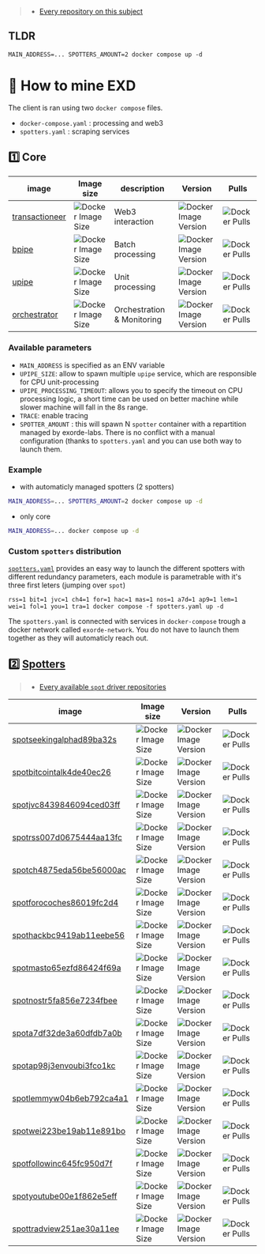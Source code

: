 




> - [Every repository on this subject](https://github.com/search?q=topic%3Aexorde-spot+org%3Aexorde-labs+&type=repositories)

## TLDR

```
MAIN_ADDRESS=... SPOTTERS_AMOUNT=2 docker compose up -d
```

# 📘 How to mine EXD

The client is ran using two `docker compose` files.
- `docker-compose.yaml` : processing and web3
- `spotters.yaml` : scraping services

## 1️⃣ Core
| image | Image size | description | Version | Pulls |
| --- |  --- | --- | --- | --- |
| [transactioneer](https://github.com/exorde-labs/transactioneer/tree/main) | ![Docker Image Size](https://img.shields.io/docker/image-size/exordelabs/transactioneer) | Web3 interaction | ![Docker Image Version](https://img.shields.io/docker/v/exordelabs/transactioneer)| ![Docker Pulls](https://img.shields.io/docker/pulls/exordelabs/transactioneer) |
| [bpipe](https://github.com/exorde-labs/bpipe/tree/main) | ![Docker Image Size](https://img.shields.io/docker/image-size/exordelabs/bpipe) | Batch processing |  ![Docker Image Version](https://img.shields.io/docker/v/exordelabs/bpipe)| ![Docker Pulls](https://img.shields.io/docker/pulls/exordelabs/bpipe ) |
| [upipe](https://github.com/exorde-labs/upipe/tree/main) |  ![Docker Image Size](https://img.shields.io/docker/image-size/exordelabs/upipe) | Unit processing | ![Docker Image Version](https://img.shields.io/docker/v/exordelabs/upipe)| ![Docker Pulls](https://img.shields.io/docker/pulls/exordelabs/upipe) |
| [orchestrator](https://github.com/exorde-labs/orchestrator/tree/main) | ![Docker Image Size](https://img.shields.io/docker/image-size/exordelabs/orchestrator)| Orchestration & Monitoring | ![Docker Image Version](https://img.shields.io/docker/v/exordelabs/orchestrator)| ![Docker Pulls](https://img.shields.io/docker/pulls/exordelabs/orchestrator) |


### Available parameters
- `MAIN_ADDRESS` is specified as an ENV variable
- `UPIPE_SIZE`: allow to spawn multiple `upipe` service, which are responsible for CPU unit-processing
- `UPIPE_PROCESSING_TIMEOUT`: allows you to specify the timeout on CPU processing logic, a short time can be used on better machine while slower machine will fall in the 8s range.
- `TRACE`: enable tracing
- `SPOTTER_AMOUNT` : this will spawn N `spotter` container with a repartition managed by exorde-labs. There is no conflict with a manual configuration (thanks to `spotters.yaml` and you can use both way to launch them.

### Example
- with automaticly managed spotters (2 spotters)
```bash
MAIN_ADDRESS=... SPOTTERS_AMOUNT=2 docker compose up -d
```
- only core
```bash
MAIN_ADDRESS=... docker compose up -d
```


### Custom `spotters` distribution

[`spotters.yaml`](./docker-compose.yaml)  provides an easy way to launch the different spotters with different redundancy parameters, each module is parametrable with it's three first leters (jumping over `spot`)

```shell
rss=1 bit=1 jvc=1 ch4=1 for=1 hac=1 mas=1 nos=1 a7d=1 ap9=1 lem=1 wei=1 fol=1 you=1 tra=1 docker compose -f spotters.yaml up -d
```

The `spotters.yaml` is connected with services in `docker-compose` trough a docker network called `exorde-network`. You do not have to launch them together as they will automaticly reach out. 



## :two: [Spotters](https://github.com/exorde-labs/spot/tree/main)
> - [Every available `spot` driver repositories](https://github.com/search?q=topic%3Aexorde-spot-driver+org%3Aexorde-labs+&type=repositories)

| image | Image size | Version | Pulls |
| --- |  --- | --- | --- |
| [spotseekingalphad89ba32s](https://github.com/exorde-labs/seekingalphad89ba32s/tree/main) | ![Docker Image Size](https://img.shields.io/docker/image-size/exordelabs/spotseekingalphad89ba32s) |  ![Docker Image Version](https://img.shields.io/docker/v/exordelabs/spotseekingalphad89ba32s) | ![Docker Pulls](https://img.shields.io/docker/pulls/exordelabs/spotseekingalphad89ba32s) | 
| [spotbitcointalk4de40ec26](https://github.com/exorde-labs/bitcointalk4de40ec26/tree/main) | ![Docker Image Size](https://img.shields.io/docker/image-size/exordelabs/spotbitcointalk4de40ec26) |  ![Docker Image Version](https://img.shields.io/docker/v/exordelabs/spotbitcointalk4de40ec26) | ![Docker Pulls](https://img.shields.io/docker/pulls/exordelabs/spotbitcointalk4de40ec26) | 
| [spotjvc8439846094ced03ff](https://github.com/exorde-labs/jvc8439846094ced03ff/tree/main) | ![Docker Image Size](https://img.shields.io/docker/image-size/exordelabs/spotjvc8439846094ced03ff) |  ![Docker Image Version](https://img.shields.io/docker/v/exordelabs/spotjvc8439846094ced03ff) | ![Docker Pulls](https://img.shields.io/docker/pulls/exordelabs/spotjvc8439846094ced03ff) | 
| [spotrss007d0675444aa13fc](https://github.com/exorde-labs/rss007d0675444aa13fc/tree/main) | ![Docker Image Size](https://img.shields.io/docker/image-size/exordelabs/spotrss007d0675444aa13fc) |  ![Docker Image Version](https://img.shields.io/docker/v/exordelabs/spotrss007d0675444aa13fc) | ![Docker Pulls](https://img.shields.io/docker/pulls/exordelabs/spotrss007d0675444aa13fc) | 
| [spotch4875eda56be56000ac](https://github.com/exorde-labs/ch4875eda56be56000ac/tree/main) | ![Docker Image Size](https://img.shields.io/docker/image-size/exordelabs/spotch4875eda56be56000ac) |  ![Docker Image Version](https://img.shields.io/docker/v/exordelabs/spotch4875eda56be56000ac) | ![Docker Pulls](https://img.shields.io/docker/pulls/exordelabs/spotch4875eda56be56000ac) | 
| [spotforocoches86019fc2d4](https://github.com/exorde-labs/forocoches86019fc2d4/tree/main) | ![Docker Image Size](https://img.shields.io/docker/image-size/exordelabs/spotforocoches86019fc2d4) |  ![Docker Image Version](https://img.shields.io/docker/v/exordelabs/spotforocoches86019fc2d4) | ![Docker Pulls](https://img.shields.io/docker/pulls/exordelabs/spotforocoches86019fc2d4) | 
| [spothackbc9419ab11eebe56](https://github.com/exorde-labs/hackbc9419ab11eebe56/tree/main) | ![Docker Image Size](https://img.shields.io/docker/image-size/exordelabs/spothackbc9419ab11eebe56) |  ![Docker Image Version](https://img.shields.io/docker/v/exordelabs/spothackbc9419ab11eebe56) | ![Docker Pulls](https://img.shields.io/docker/pulls/exordelabs/spothackbc9419ab11eebe56) | 
| [spotmasto65ezfd86424f69a](https://github.com/exorde-labs/masto65ezfd86424f69a/tree/main) | ![Docker Image Size](https://img.shields.io/docker/image-size/exordelabs/spotmasto65ezfd86424f69a) |  ![Docker Image Version](https://img.shields.io/docker/v/exordelabs/spotmasto65ezfd86424f69a) | ![Docker Pulls](https://img.shields.io/docker/pulls/exordelabs/spotmasto65ezfd86424f69a) | 
| [spotnostr5fa856e7234fbee](https://github.com/exorde-labs/nostr5fa856e7234fbee/tree/main) | ![Docker Image Size](https://img.shields.io/docker/image-size/exordelabs/spotnostr5fa856e7234fbee) |  ![Docker Image Version](https://img.shields.io/docker/v/exordelabs/spotnostr5fa856e7234fbee) | ![Docker Pulls](https://img.shields.io/docker/pulls/exordelabs/spotnostr5fa856e7234fbee) | 
| [spota7df32de3a60dfdb7a0b](https://github.com/exorde-labs/a7df32de3a60dfdb7a0b/tree/main) | ![Docker Image Size](https://img.shields.io/docker/image-size/exordelabs/spota7df32de3a60dfdb7a0b) |  ![Docker Image Version](https://img.shields.io/docker/v/exordelabs/spota7df32de3a60dfdb7a0b) | ![Docker Pulls](https://img.shields.io/docker/pulls/exordelabs/spota7df32de3a60dfdb7a0b) | 
| [spotap98j3envoubi3fco1kc](https://github.com/exorde-labs/ap98j3envoubi3fco1kc/tree/main) | ![Docker Image Size](https://img.shields.io/docker/image-size/exordelabs/spotap98j3envoubi3fco1kc) |  ![Docker Image Version](https://img.shields.io/docker/v/exordelabs/spotap98j3envoubi3fco1kc) | ![Docker Pulls](https://img.shields.io/docker/pulls/exordelabs/spotap98j3envoubi3fco1kc) | 
| [spotlemmyw04b6eb792ca4a1](https://github.com/exorde-labs/lemmyw04b6eb792ca4a1/tree/main) | ![Docker Image Size](https://img.shields.io/docker/image-size/exordelabs/spotlemmyw04b6eb792ca4a1) |  ![Docker Image Version](https://img.shields.io/docker/v/exordelabs/spotlemmyw04b6eb792ca4a1) | ![Docker Pulls](https://img.shields.io/docker/pulls/exordelabs/spotlemmyw04b6eb792ca4a1) | 
| [spotwei223be19ab11e891bo](https://github.com/exorde-labs/wei223be19ab11e891bo/tree/main) | ![Docker Image Size](https://img.shields.io/docker/image-size/exordelabs/spotwei223be19ab11e891bo) |  ![Docker Image Version](https://img.shields.io/docker/v/exordelabs/spotwei223be19ab11e891bo) | ![Docker Pulls](https://img.shields.io/docker/pulls/exordelabs/spotwei223be19ab11e891bo) | 
| [spotfollowinc645fc950d7f](https://github.com/exorde-labs/followinc645fc950d7f/tree/main) | ![Docker Image Size](https://img.shields.io/docker/image-size/exordelabs/spotfollowinc645fc950d7f) |  ![Docker Image Version](https://img.shields.io/docker/v/exordelabs/spotfollowinc645fc950d7f) | ![Docker Pulls](https://img.shields.io/docker/pulls/exordelabs/spotfollowinc645fc950d7f) | 
| [spotyoutube00e1f862e5eff](https://github.com/exorde-labs/youtube00e1f862e5eff/tree/main) | ![Docker Image Size](https://img.shields.io/docker/image-size/exordelabs/spotyoutube00e1f862e5eff) |  ![Docker Image Version](https://img.shields.io/docker/v/exordelabs/spotyoutube00e1f862e5eff) | ![Docker Pulls](https://img.shields.io/docker/pulls/exordelabs/spotyoutube00e1f862e5eff) | 
| [spottradview251ae30a11ee](https://github.com/exorde-labs/tradview251ae30a11ee/tree/main) | ![Docker Image Size](https://img.shields.io/docker/image-size/exordelabs/spottradview251ae30a11ee) |  ![Docker Image Version](https://img.shields.io/docker/v/exordelabs/spottradview251ae30a11ee) | ![Docker Pulls](https://img.shields.io/docker/pulls/exordelabs/spottradview251ae30a11ee) | 


